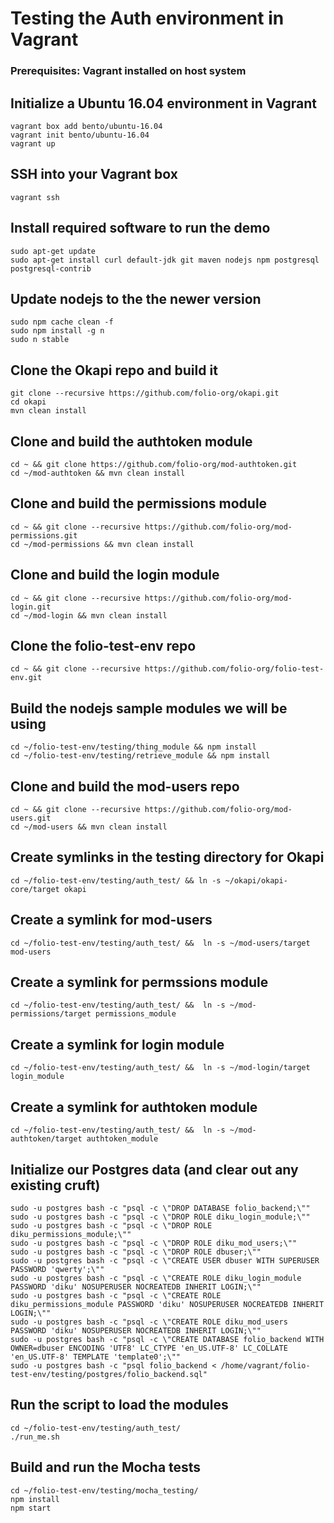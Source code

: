 # Testing the Auth environment in Vagrant

### Prerequisites: Vagrant installed on host system

## Initialize a Ubuntu 16.04 environment in Vagrant

```
vagrant box add bento/ubuntu-16.04
vagrant init bento/ubuntu-16.04
vagrant up
```

## SSH into your Vagrant box
```
vagrant ssh
```

## Install required software to run the demo

```
sudo apt-get update
sudo apt-get install curl default-jdk git maven nodejs npm postgresql postgresql-contrib
```

## Update nodejs to the the newer version

```
sudo npm cache clean -f
sudo npm install -g n
sudo n stable
```

## Clone the Okapi repo and build it
```
git clone --recursive https://github.com/folio-org/okapi.git
cd okapi
mvn clean install
```
## Clone and build the authtoken module
```
cd ~ && git clone https://github.com/folio-org/mod-authtoken.git
cd ~/mod-authtoken && mvn clean install
```
## Clone and build the permissions module
```
cd ~ && git clone --recursive https://github.com/folio-org/mod-permissions.git
cd ~/mod-permissions && mvn clean install
```
## Clone and build the login module
```
cd ~ && git clone --recursive https://github.com/folio-org/mod-login.git
cd ~/mod-login && mvn clean install
```
## Clone the folio-test-env repo
```
cd ~ && git clone --recursive https://github.com/folio-org/folio-test-env.git
```

## Build the nodejs sample modules we will be using

```
cd ~/folio-test-env/testing/thing_module && npm install
cd ~/folio-test-env/testing/retrieve_module && npm install
```

## Clone and build the mod-users repo
```
cd ~ && git clone --recursive https://github.com/folio-org/mod-users.git
cd ~/mod-users && mvn clean install
```

## Create symlinks in the testing directory for Okapi
```
cd ~/folio-test-env/testing/auth_test/ && ln -s ~/okapi/okapi-core/target okapi
```

## Create a symlink for mod-users
```
cd ~/folio-test-env/testing/auth_test/ &&  ln -s ~/mod-users/target mod-users
```

## Create a symlink for permssions module
```
cd ~/folio-test-env/testing/auth_test/ &&  ln -s ~/mod-permissions/target permissions_module
```
## Create a symlink for login module
```
cd ~/folio-test-env/testing/auth_test/ &&  ln -s ~/mod-login/target login_module
```
## Create a symlink for authtoken module
```
cd ~/folio-test-env/testing/auth_test/ &&  ln -s ~/mod-authtoken/target authtoken_module
```
## Initialize our Postgres data (and clear out any existing cruft)
```
sudo -u postgres bash -c "psql -c \"DROP DATABASE folio_backend;\""
sudo -u postgres bash -c "psql -c \"DROP ROLE diku_login_module;\""
sudo -u postgres bash -c "psql -c \"DROP ROLE diku_permissions_module;\""
sudo -u postgres bash -c "psql -c \"DROP ROLE diku_mod_users;\""
sudo -u postgres bash -c "psql -c \"DROP ROLE dbuser;\""
sudo -u postgres bash -c "psql -c \"CREATE USER dbuser WITH SUPERUSER PASSWORD 'qwerty';\""
sudo -u postgres bash -c "psql -c \"CREATE ROLE diku_login_module PASSWORD 'diku' NOSUPERUSER NOCREATEDB INHERIT LOGIN;\""
sudo -u postgres bash -c "psql -c \"CREATE ROLE diku_permissions_module PASSWORD 'diku' NOSUPERUSER NOCREATEDB INHERIT LOGIN;\""
sudo -u postgres bash -c "psql -c \"CREATE ROLE diku_mod_users PASSWORD 'diku' NOSUPERUSER NOCREATEDB INHERIT LOGIN;\""
sudo -u postgres bash -c "psql -c \"CREATE DATABASE folio_backend WITH OWNER=dbuser ENCODING 'UTF8' LC_CTYPE 'en_US.UTF-8' LC_COLLATE 'en_US.UTF-8' TEMPLATE 'template0';\""
sudo -u postgres bash -c "psql folio_backend < /home/vagrant/folio-test-env/testing/postgres/folio_backend.sql"
```

## Run the script to load the modules
```
cd ~/folio-test-env/testing/auth_test/
./run_me.sh
```

## Build and run the Mocha tests

```
cd ~/folio-test-env/testing/mocha_testing/
npm install
npm start
```
